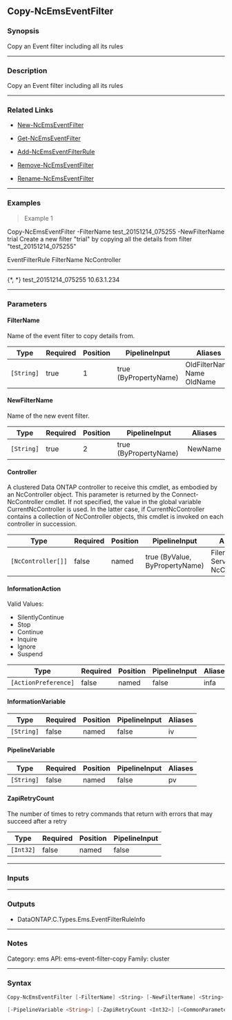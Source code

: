 Copy-NcEmsEventFilter
---------------------

### Synopsis
Copy an Event filter including all its rules

---

### Description

Copy an Event filter including all its rules

---

### Related Links
* [New-NcEmsEventFilter](New-NcEmsEventFilter)

* [Get-NcEmsEventFilter](Get-NcEmsEventFilter)

* [Add-NcEmsEventFilterRule](Add-NcEmsEventFilterRule)

* [Remove-NcEmsEventFilter](Remove-NcEmsEventFilter)

* [Rename-NcEmsEventFilter](Rename-NcEmsEventFilter)

---

### Examples
> Example 1

Copy-NcEmsEventFilter -FilterName test_20151214_075255 -NewFilterName trial
Create a new filter "trial" by copying all the details from filter "test_20151214_075255"

EventFilterRule                         FilterName                              NcController
---------------                         ----------                              ------------
{*, *}                                  test_20151214_075255                    10.63.1.234

---

### Parameters
#### **FilterName**
Name of the event filter to copy details from.

|Type      |Required|Position|PipelineInput        |Aliases                           |
|----------|--------|--------|---------------------|----------------------------------|
|`[String]`|true    |1       |true (ByPropertyName)|OldFilterName<br/>Name<br/>OldName|

#### **NewFilterName**
Name of the new event filter.

|Type      |Required|Position|PipelineInput        |Aliases|
|----------|--------|--------|---------------------|-------|
|`[String]`|true    |2       |true (ByPropertyName)|NewName|

#### **Controller**
A clustered Data ONTAP controller to receive this cmdlet, as embodied by an NcController object.  This parameter is returned by the Connect-NcController cmdlet.  If not specified, the value in the global variable CurrentNcController is used.  In the latter case, if CurrentNcController contains a collection of NcController objects, this cmdlet is invoked on each controller in succession.

|Type              |Required|Position|PipelineInput                 |Aliases                          |
|------------------|--------|--------|------------------------------|---------------------------------|
|`[NcController[]]`|false   |named   |true (ByValue, ByPropertyName)|Filer<br/>Server<br/>NcController|

#### **InformationAction**

Valid Values:

* SilentlyContinue
* Stop
* Continue
* Inquire
* Ignore
* Suspend

|Type                |Required|Position|PipelineInput|Aliases|
|--------------------|--------|--------|-------------|-------|
|`[ActionPreference]`|false   |named   |false        |infa   |

#### **InformationVariable**

|Type      |Required|Position|PipelineInput|Aliases|
|----------|--------|--------|-------------|-------|
|`[String]`|false   |named   |false        |iv     |

#### **PipelineVariable**

|Type      |Required|Position|PipelineInput|Aliases|
|----------|--------|--------|-------------|-------|
|`[String]`|false   |named   |false        |pv     |

#### **ZapiRetryCount**
The number of times to retry commands that return with errors that may succeed after a retry

|Type     |Required|Position|PipelineInput|
|---------|--------|--------|-------------|
|`[Int32]`|false   |named   |false        |

---

### Inputs

---

### Outputs
* DataONTAP.C.Types.Ems.EventFilterRuleInfo

---

### Notes
Category: ems
API: ems-event-filter-copy
Family: cluster

---

### Syntax
```PowerShell
Copy-NcEmsEventFilter [-FilterName] <String> [-NewFilterName] <String> [-Controller <NcController[]>] [-InformationAction <ActionPreference>] [-InformationVariable <String>] 
```
```PowerShell
[-PipelineVariable <String>] [-ZapiRetryCount <Int32>] [<CommonParameters>]
```
